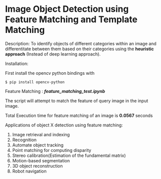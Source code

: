 # Image Object Detection using Feature Matching and Template Matching

Description: To identify objects of different categories within an image and differentitate between them based on their categories using the <b>heuristic approach</b> (Instead of deep learning approach).

Installation:

First install the opencv python bindings with
```
$ pip install opencv-python
```
Feature Matching : <b><i>feature_matching_test.ipynb</i></b>

The script will attempt to match the feature of query image in the input image.

Total Execution time for feature matching of an image is <b>0.0567</b> seconds

Applications of object X detection using feature matching:

<ol>
	<li>Image retrieval and indexing</li>
	<li>Recognition</li>
	<li>Automate object tracking</li>
    <li>Point matching for computing disparity</li>
    <li>Stereo calibration(Estimation of the fundamental matrix)</li>
    <li>Motion-based segmentation</li>
    <li>3D object reconstruction</li>
    <li>Robot navigation</li>
</ol>
